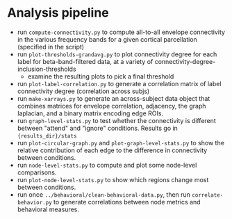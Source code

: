 # Analysis pipeline

- run `compute-connectivity.py` to compute all-to-all envelope connectivity in
  the various frequency bands for a given cortical parcellation (specified in
  the script)
- run `plot-thresholds-grandavg.py` to plot connectivity degree for each
  label for beta-band-filtered data, at a variety of 
  connectivity-degree-inclusion-thresholds
    - examine the resulting plots to pick a final threshold
- run `plot-label-correlation.py` to generate a correlation matrix of label
  connectivity degree (correlation across subjs)
- run `make-xarrays.py` to generate an across-subject data object that combines
  matrices for envelope correlation, adjacency, the graph laplacian, and a
  binary matrix encoding edge ROIs.
- run `graph-level-stats.py` to test whether the connectivity is different
  between "attend" and "ignore" conditions. Results go in `{results_dir}/stats`
- run `plot-circular-graph.py` and `plot-graph-level-stats.py` to show the
  relative contribution of each edge to the difference in connectivity between
  conditions.
- run `node-level-stats.py` to compute and plot some node-level comparisons.
- run `plot-node-level-stats.py` to show which regions change most between
  conditions.
- run once `../behavioral/clean-behavioral-data.py`, then run
  `correlate-behavior.py` to generate correlations between node metrics and
  behavioral measures.
